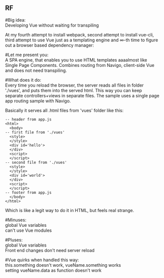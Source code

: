 RF
-----
#Big idea:  
Developing Vue without waiting for transpiling  

At my fourth attempt to install webpack, second attempt to install vue-cli, third attempt to use Vue just as a templating engine and ∞-th time to figure out a browser based dependency manager:  

#Let me present you:  
A SPA engine, that enables you to use HTML templates aaaalmost like Single Page Components.   Combines routing from Navigo, client-side Vue and does not need transpiling.  

#What does it do:  
Every time you reload the browser, the server reads all files in folder './vues', and puts them into the served html. This way you can keep separate controllers+views in separate files. The sample uses a single page app routing sample with Navigo.  

Basically it serves all .html files from 'vues' folder like this:  
```
-- header from app.js  
<html>  
  <body>  
-- first file from './vues'  
  <style>  
  </style>  
  <div id='hello'>  
  </div>  
  <script>  
  </script>  
-- second file from './vues'  
  <style>  
  </style>  
  <div id='world'>  
  </div>  
  <script>  
  </script>  
-- footer from app.js  
  </body>  
</html>  
```  
Which is like a legit way to do it in HTML, but feels real strange.  

#Minuses:  
global Vue variables  
can't use Vue modules  

#Pluses:  
global Vue variables  
Front end changes don't need server reload  

#Vue quirks when handled this way:  
this.something doesn't work, vueName.something works  
setting vueName.data as function doesn't work  
<script> has to be after HTML, or Vue can't find the element  

#TODO:  
Export all contents for serving  

#Technology:  
uses Glob to read folder contents and Lodash to iterate over folder contents.
Everything else is handled by nodeJS.  

#installation  
```
npm install  
or  
yarn add  

node app.js  
```
